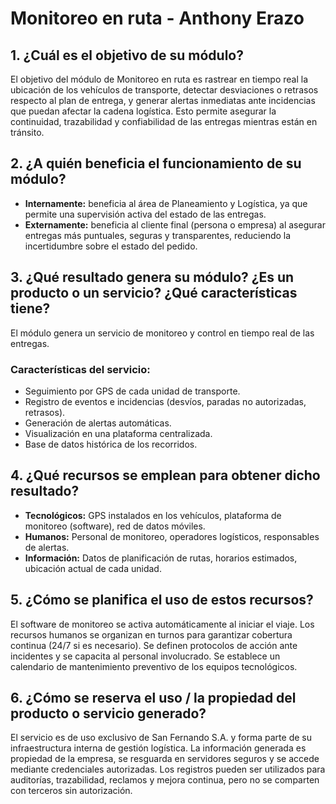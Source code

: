 # Monitoreo en ruta - Anthony Erazo

## 1. ¿Cuál es el objetivo de su módulo?

El objetivo del módulo de Monitoreo en ruta es rastrear en tiempo real la ubicación de los vehículos de transporte, detectar desviaciones o retrasos respecto al plan de entrega, y generar alertas inmediatas ante incidencias que puedan afectar la cadena logística. Esto permite asegurar la continuidad, trazabilidad y confiabilidad de las entregas mientras están en tránsito.

## 2. ¿A quién beneficia el funcionamiento de su módulo?

 - **Internamente:** beneficia al área de Planeamiento y Logística, ya que permite una supervisión activa del estado de las entregas.
 - **Externamente:** beneficia al cliente final (persona o empresa) al asegurar entregas más puntuales, seguras y transparentes, reduciendo la incertidumbre sobre el estado del pedido.

## 3. ¿Qué resultado genera su módulo? ¿Es un producto o un servicio? ¿Qué características tiene?
El módulo genera un servicio de monitoreo y control en tiempo real de las entregas.

 ### Características del servicio:
   - Seguimiento por GPS de cada unidad de transporte.
   - Registro de eventos e incidencias (desvíos, paradas no autorizadas, retrasos).
   - Generación de alertas automáticas.
   - Visualización en una plataforma centralizada.
   - Base de datos histórica de los recorridos.

## 4. ¿Qué recursos se emplean para obtener dicho resultado?

 - **Tecnológicos:** GPS instalados en los vehículos, plataforma de monitoreo (software), red de datos móviles.
 - **Humanos:** Personal de monitoreo, operadores logísticos, responsables de alertas.
 - **Información:** Datos de planificación de rutas, horarios estimados, ubicación actual de cada unidad.

## 5. ¿Cómo se planifica el uso de estos recursos?

El software de monitoreo se activa automáticamente al iniciar el viaje.
Los recursos humanos se organizan en turnos para garantizar cobertura continua (24/7 si es necesario).
Se definen protocolos de acción ante incidentes y se capacita al personal involucrado.
Se establece un calendario de mantenimiento preventivo de los equipos tecnológicos.

## 6. ¿Cómo se reserva el uso / la propiedad del producto o servicio generado?

El servicio es de uso exclusivo de San Fernando S.A. y forma parte de su infraestructura interna de gestión logística.
La información generada es propiedad de la empresa, se resguarda en servidores seguros y se accede mediante credenciales autorizadas.
Los registros pueden ser utilizados para auditorías, trazabilidad, reclamos y mejora continua, pero no se comparten con terceros sin autorización.
